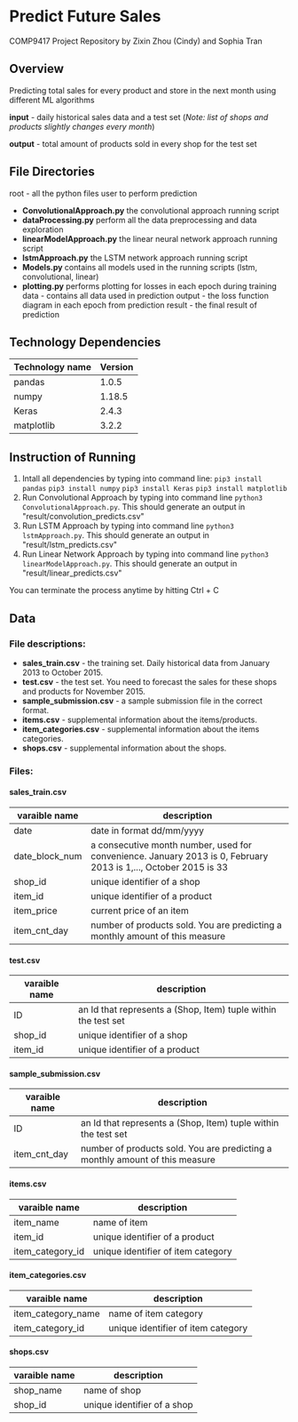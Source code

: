 # Predict Future Sales

COMP9417 Project Repository by Zixin Zhou (Cindy) and Sophia Tran

## Overview
Predicting total sales for every product and store in the next month using different ML algorithms

**input** - daily historical sales data and a test set
(*Note: list of shops and products slightly changes every month*)

**output** - total amount of products sold in every shop for the test set

## File Directories
root - all the python files user to perform prediction
- **ConvolutionalApproach.py** the convolutional approach running script
- **dataProcessing.py** perform all the data preprocessing and data exploration
- **linearModelApproach.py** the linear neural network approach running script
- **lstmApproach.py** the LSTM network approach running script
- **Models.py** contains all models used in the running scripts (lstm, convolutional, linear)
- **plotting.py** performs plotting for losses in each epoch during training
data - contains all data used in prediction
output - the loss function diagram in each epoch from prediction
result - the final result of prediction

## Technology Dependencies
| Technology name | Version |
| --------------- | ------- |
| pandas | 1.0.5 |
| numpy | 1.18.5 |
| Keras | 2.4.3 |
| matplotlib | 3.2.2 |

## Instruction of Running
1. Intall all dependencies by typing into command line:
    `pip3 install pandas`
    `pip3 install numpy`
    `pip3 install Keras`
    `pip3 install matplotlib`
2. Run Convolutional Approach by typing into command line `python3 ConvolutionalApproach.py`. This should generate an output in "result/convolution_predicts.csv"
3. Run LSTM Approach by typing into command line `python3 lstmApproach.py`. This should generate an output in "result/lstm_predicts.csv"
4. Run Linear Network Approach by typing into command line `python3 linearModelApproach.py`. This should generate an output in "result/linear_predicts.csv"

You can terminate the process anytime by hitting Ctrl + C

## Data
### File descriptions:
- **sales_train.csv** - the training set. Daily historical data from January 2013 to October 2015.
- **test.csv** - the test set. You need to forecast the sales for these shops and products for November 2015.
- **sample_submission.csv** - a sample submission file in the correct format.
- **items.csv** - supplemental information about the items/products.
- **item_categories.csv**  - supplemental information about the items categories.
- **shops.csv** - supplemental information about the shops.

### Files:
#### sales_train.csv
| varaible name | description |
| ------------- | ----------- |
| date | date in format dd/mm/yyyy|
| date_block_num | a consecutive month number, used for convenience. January 2013 is 0, February 2013 is 1,..., October 2015 is 33 |
| shop_id | unique identifier of a shop |
| item_id | unique identifier of a product |
| item_price | current price of an item |
| item_cnt_day | number of products sold. You are predicting a monthly amount of this measure |

#### test.csv
| varaible name | description |
| ------------- | ----------- |
| ID | an Id that represents a (Shop, Item) tuple within the test set |
| shop_id | unique identifier of a shop |
| item_id | unique identifier of a product |

#### sample_submission.csv
| varaible name | description |
| ------------- | ----------- |
| ID | an Id that represents a (Shop, Item) tuple within the test set |
| item_cnt_day | number of products sold. You are predicting a monthly amount of this measure |

#### items.csv
| varaible name | description |
| ------------- | ----------- |
| item_name | name of item |
| item_id | unique identifier of a product |
| item_category_id | unique identifier of item category |

#### item_categories.csv
| varaible name | description |
| ------------- | ----------- |
| item_category_name | name of item category |
| item_category_id | unique identifier of item category |

#### shops.csv
| varaible name | description |
| ------------- | ----------- |
| shop_name | name of shop |
| shop_id | unique identifier of a shop |
